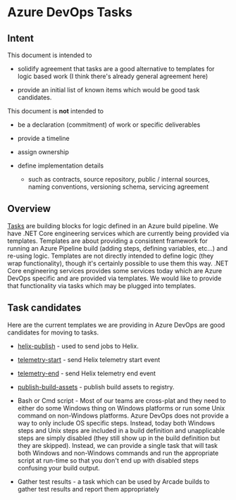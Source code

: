# Azure DevOps Tasks

## Intent

This document is intended to

- solidify agreement that tasks are a good alternative to templates for logic based work (I think there's already general agreement here)

- provide an initial list of known items which would be good task candidates.

This document is **not** intended to

- be a declaration (commitment) of work or specific deliverables

- provide a timeline

- assign ownership

- define implementation details

  - such as contracts, source repository, public / internal sources, naming conventions, versioning schema, servicing agreement

## Overview

[Tasks](https://docs.microsoft.com/en-us/azure/devops/pipelines/process/tasks?view=vsts&tabs=yaml) are building blocks for logic defined in an Azure build pipeline.  We have .NET Core engineering services which are currently being provided via templates.  Templates are about providing a consistent framework for running an Azure Pipeline build (adding steps, defining variables, etc...) and re-using logic.  Templates are not directly intended to define logic (they wrap functionality), though it's certainly possible to use them this way.  .NET Core engineering services provides some services today which are Azure DevOps specific and are provided via templates.  We would like to provide that functionality via tasks which may be plugged into templates.

## Task candidates

Here are the current templates we are providing in Azure DevOps are good candidates for moving to tasks.

- [helix-publish](https://github.com/dotnet/arcade/blob/master/eng/common/templates/steps/helix-publish.yml) - used to send jobs to Helix.

- [telemetry-start](https://github.com/dotnet/arcade/blob/master/eng/common/templates/steps/telemetry-start.yml) - send Helix telemetry start event

- [telemetry-end](https://github.com/dotnet/arcade/blob/master/eng/common/templates/steps/telemetry-end.yml) - send Helix telemetry end event

- [publish-build-assets](https://github.com/dotnet/arcade/blob/master/eng/common/templates/phases/publish-build-assets.yml) - publish build assets to registry.

- Bash or Cmd script - Most of our teams are cross-plat and they need to either do some Windows thing on Windows platforms or run some Unix command on non-Windows platforms.  Azure DevOps does not provide a way to only include OS specific steps.  Instead, today both Windows steps and Unix steps are included in a build definition and unapplicable steps are simply disabled (they still show up in the build definition but they are skipped).  Instead, we can provide a single task that will task both Windows and non-Windows commands and run the appropriate script at run-time so that you don't end up with disabled steps confusing your build output.

- Gather test results - a task which can be used by Arcade builds to gather test results and report them appropriately
